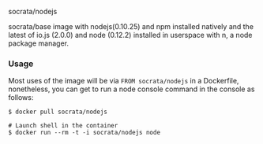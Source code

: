 socrata/nodejs

socrata/base image with nodejs(0.10.25) and npm installed natively and the latest
of io.js (2.0.0) and node (0.12.2) installed in userspace with n, a node package 
manager.

### Usage

Most uses of the image will be via `FROM socrata/nodejs` in a Dockerfile, nonetheless,
you can get to run a node console command in the console as follows:

    $ docker pull socrata/nodejs

    # Launch shell in the container
    $ docker run --rm -t -i socrata/nodejs node
